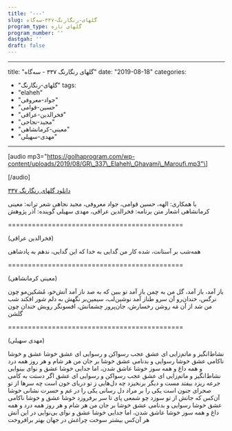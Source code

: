 ```yaml
---
title: '---'
slug: گلهای-رنگارنگ-۳۳۷-سه‌گاه
program_type: گلهای تازه
program_number: ''
dastgah: ''
draft: false
---
```


---
title: "گلهای رنگارنگ ۳۳۷ - سه‌گاه"
date: "2019-08-18"
categories: 
  - "گلهای-رنگارنگ"
tags: 
  - "elaheh"
  - "جواد-معروفی"
  - "حسین-قوامی"
  - "فخرالدین-عراقی"
  - "مجید-نجاحی"
  - "معینی-کرمانشاهی"
  - "مهدی-سهیلی"
---

\[audio mp3="https://golhaprogram.com/wp-content/uploads/2019/08/GR\_337\_Elaheh\_Ghavami\_Maroufi.mp3"\]

\[/audio\]

[دانلود گلهای رنگارنگ ۳۳۷](https://golhaprogram.com/wp-content/uploads/2019/08/GR_337_Elaheh_Ghavami_Maroufi.mp3)

با همکاری: الهه، حسین قوامی، جواد معروفی، مجید نجاهی شعر ترانه: معینی کرمانشاهی اشعار متن برنامه: فخرالدین عراقی، مهدی سهیلی گوینده: آذر پژوهش

\============================================

(فخرالدین عراقی)

همه‌شب بر آستانت، شده کار من گدایی به خدا که این گدایی، ندهم به پادشاهی

\============================================

(معینی کرمانشاهی)

باز آمد، باز آمد، گل من به چمن باز آمد تو ببین که به صد ناز آمد آتش‌خو، مُشکین‌مو چون نرگس، خندان‌رو آن سرو طناز آمد نوشین‌لب، سیمین‌بر نگهش به دلم شور افکند شب من شد از آن مَه روشن رخسارش، جان‌پرور چشمانش، افسونگر رویش خندان چون گلشن

\============================================

(مهدی سهیلی)

نشاط‌انگیز و ماتم‌زایی ای عشق عجب رسواکن و رسوایی ای عشق خوشا عشق و خوشا ناکامی عشق خوشا رسوایی و بدنامی عشق خوشا بر جان من هر شام و هر روز همه درد و همه داغ و همه سوز خوشا عاشق شدن، اما جدایی خوشا عشق و نوای بینوایی نشاط‌انگیز و ماتم‌زایی ای عشق عجب رسواکن و رسوایی ای عشق اگر دستت به کامی جرعه ریزد بیفتد مست و دیگر برنخیزد چه دل‌هایی ز تو دریای خون است چه سرها از تو صحرای جنون است یکی را بر مراد دل رسانی یکی را در غم و حسرت نشانی خوشا آن‌کس که جانش از تو سوزد چو شمعی پای تا سر برفروزد خوشا عشق و خوشا ناکامی عشق خوشا رسوایی و بدنامی عشق خوشا بر جان من هر شام و هر روز همه درد و همه داغ و همه سوز خوشا عاشق شدن، اما جدایی خوشا عشق و نوای بی‌نوایی در این آتش هر آن‌کس بیشتر سوخت چراغش در جهان بهتر برافروخت
